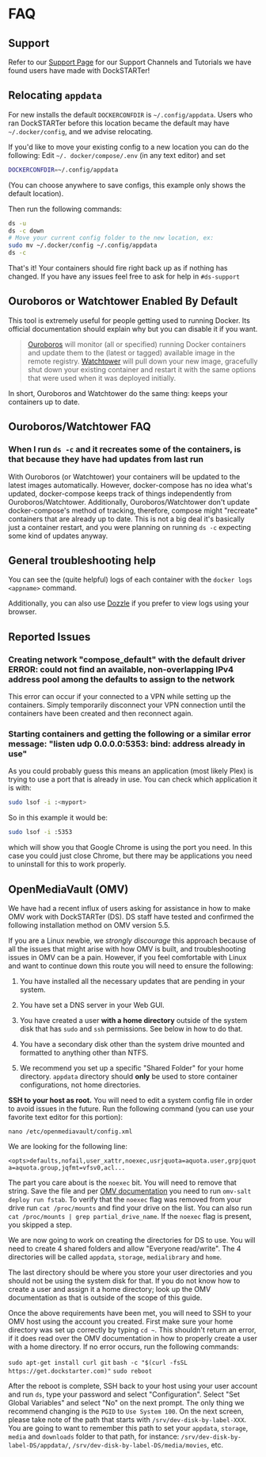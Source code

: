# FAQ

## Support

Refer to our [Support Page](https://dockstarter.com/basics/support/) for our Support Channels and Tutorials we have found users have made with DockSTARTer!

## Relocating `appdata`

For new installs the default `DOCKERCONFDIR` is `~/.config/appdata`. Users who ran DockSTARTer before this location became the default may have `~/.docker/config`, and we advise relocating.

If you'd like to move your existing config to a new location you can do the following:
Edit `~/. docker/compose/.env` (in any text editor) and set

```bash
DOCKERCONFDIR=~/.config/appdata
```

(You can choose anywhere to save configs, this example only shows the default location).

Then run the following commands:

```bash
ds -u
ds -c down
# Move your current config folder to the new location, ex:
sudo mv ~/.docker/config ~/.config/appdata
ds -c
```

That's it! Your containers should fire right back up as if nothing has changed. If you have any issues feel free to ask for help in `#ds-support`

## Ouroboros or Watchtower Enabled By Default

This tool is extremely useful for people getting used to running Docker. Its official documentation should explain why but you can disable it if you want.

> [Ouroboros](https://hub.docker.com/r/pyouroboros/ouroboros/) will monitor (all or specified) running Docker containers and update them to the (latest or tagged) available image in the remote registry.
> [Watchtower](https://hub.docker.com/r/containrrr/watchtower) will pull down your new image, gracefully shut down your existing container and restart it with the same options that were used when it was deployed initially.

In short, Ouroboros and Watchtower do the same thing: keeps your containers up to date.

## Ouroboros/Watchtower FAQ

### When I run `ds -c` and it recreates some of the containers, is that because they have had updates from last run

With Ouroboros (or Watchtower) your containers will be updated to the latest images automatically. However, docker-compose has no idea what's updated, docker-compose keeps track of things independently from Ouroboros/Watchtower. Additionally, Ouroboros/Watchtower don't update docker-compose's method of tracking, therefore, compose might "recreate" containers that are already up to date. This is not a big deal it's basically just a container restart, and you were planning on running `ds -c` expecting some kind of updates anyway.

## General troubleshooting help

You can see the (quite helpful) logs of each container with the `docker logs <appname>` command.

Additionally, you can also use [Dozzle](https://dockstarter.com/apps/dozzle/) if you prefer to view logs using your browser.

## Reported Issues

### Creating network "compose_default" with the default driver ERROR: could not find an available, non-overlapping IPv4 address pool among the defaults to assign to the network

This error can occur if your connected to a VPN while setting up the containers. Simply temporarily disconnect your VPN connection until the containers have been created and then reconnect again.

### Starting containers and getting the following or a similar error message: "listen udp 0.0.0.0:5353: bind: address already in use"

As you could probably guess this means an application (most likely Plex) is trying to use a port that is already in use.
You can check which application it is with:

```bash
sudo lsof -i :<myport>
```

So in this example it would be:

```bash
sudo lsof -i :5353
```

which will show you that Google Chrome is using the port you need. In this case you could just close Chrome, but there may be applications you need to uninstall for this to work properly.

## OpenMediaVault (OMV)

We have had a recent influx of users asking for assistance in how to make OMV work with DockSTARTer (DS). DS staff have tested and confirmed the following installation method on OMV version 5.5.

If you are a Linux newbie, we *strongly discourage* this approach because of all the issues that might arise with how OMV is built, and troubleshooting issues in OMV can be a pain. However, if you feel comfortable with Linux and want to continue down this route you will need to ensure the following:

1. You have installed all the necessary updates that are pending in your system.

2. You have set a DNS server in your Web GUI.

3. You have created a user **with a home directory** outside of the system disk that has `sudo` and `ssh` permissions. See below in how to do that.

4. You have a secondary disk other than the system drive mounted and formatted to anything other than NTFS.

5. We recommend you set up a specific "Shared Folder" for your home directory. `appdata` directory should **only** be used to store container configurations, not home directories.

**SSH to your host as root.** You will need to edit a system config file in order to avoid issues in the future. Run the following command (you can use your favorite text editor for this portion):

`nano /etc/openmediavault/config.xml`

We are looking for the following line:

`<opts>defaults,nofail,user_xattr,noexec,usrjquota=aquota.user,grpjquota=aquota.group,jqfmt=vfsv0,acl...`

The part you care about is the `noexec` bit. You will need to remove that string. Save the file and per [OMV documentation](https://openmediavault.readthedocs.io/en/5.x/various/fs_env_vars.html) you need to run `omv-salt deploy run fstab`. To verify that the `noexec` flag was removed from your drive run `cat /proc/mounts` and find your drive on the list. You can also run `cat /proc/mounts | grep partial_drive_name`. If the `noexec` flag is present, you skipped a step.

We are now going to work on creating the directories for DS to use. You will need to create 4 shared folders and allow "Everyone read/write". The 4 directories will be called `appdata`, `storage`, `medialibrary` and `home`.

The last directory should be where you store your user directories and you should not be using the system disk for that. If you do not know how to create a user and assign it a home directory; look up the OMV documentation as that is outside of the scope of this guide.

Once the above requirements have been met, you will need to SSH to your OMV host using the account you created. First make sure your home directory was set up correctly by typing `cd ~`. This shouldn't return an error, if it does read over the OMV documentation in how to properly create a user with a home directory. If no error occurs, run the following commands:

`sudo apt-get install curl git`
`bash -c "$(curl -fsSL https://get.dockstarter.com)"`
`sudo reboot`

After the reboot is complete, SSH back to your host using your user account and run `ds`, type your password and select "Configuration". Select "Set Global Variables" and select "No" on the next prompt. The only thing we recommend changing is the `PGID` to `Use System 100`. On the next screen, please take note of the path that starts with `/srv/dev-disk-by-label-XXX`. You are going to want to remember this path to set your `appdata`, `storage`, `media` and `downloads` folder to that path, for instance: `/srv/dev-disk-by-label-DS/appdata/`, `/srv/dev-disk-by-label-DS/media/movies`, etc.
